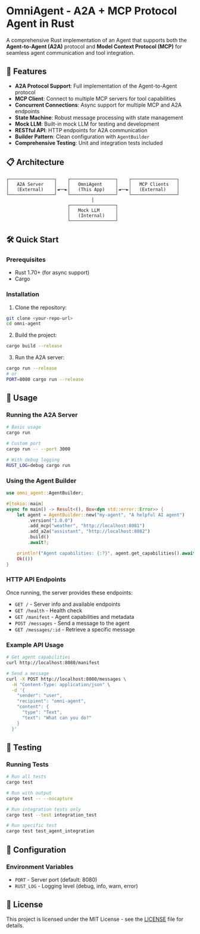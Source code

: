 # OmniAgent - A2A + MCP Protocol Agent in Rust

A comprehensive Rust implementation of an Agent that supports both the **Agent-to-Agent (A2A)** protocol and **Model Context Protocol (MCP)** for seamless agent communication and tool integration.

## 🚀 Features

- **A2A Protocol Support**: Full implementation of the Agent-to-Agent protocol
- **MCP Client**: Connect to multiple MCP servers for tool capabilities
- **Concurrent Connections**: Async support for multiple MCP and A2A endpoints
- **State Machine**: Robust message processing with state management
- **Mock LLM**: Built-in mock LLM for testing and development
- **RESTful API**: HTTP endpoints for A2A communication
- **Builder Pattern**: Clean configuration with `AgentBuilder`
- **Comprehensive Testing**: Unit and integration tests included

## 📋 Architecture

```
┌─────────────────┐    ┌─────────────────┐    ┌─────────────────┐
│   A2A Server    │    │   OmniAgent     │    │   MCP Clients   │
│   (External)    │◄──►│   (This App)    │◄──►│   (External)    │
└─────────────────┘    └─────────────────┘    └─────────────────┘
                                │
                       ┌─────────────────┐
                       │   Mock LLM      │
                       │   (Internal)    │
                       └─────────────────┘
```

## 🛠️ Quick Start

### Prerequisites

- Rust 1.70+ (for async support)
- Cargo

### Installation

1. Clone the repository:
```bash
git clone <your-repo-url>
cd omni-agent
```

2. Build the project:
```bash
cargo build --release
```

3. Run the A2A server:
```bash
cargo run --release
# or
PORT=8080 cargo run --release
```

## 📖 Usage

### Running the A2A Server

```bash
# Basic usage
cargo run

# Custom port
cargo run -- --port 3000

# With debug logging
RUST_LOG=debug cargo run
```

### Using the Agent Builder

```rust
use omni_agent::AgentBuilder;

#[tokio::main]
async fn main() -> Result<(), Box<dyn std::error::Error>> {
    let agent = AgentBuilder::new("my-agent", "A helpful AI agent")
        .version("1.0.0")
        .add_mcp("weather", "http://localhost:8081")
        .add_a2a("assistant", "http://localhost:8082")
        .build()
        .await?;

    println!("Agent capabilities: {:?}", agent.get_capabilities().await);
    Ok(())
}
```

### HTTP API Endpoints

Once running, the server provides these endpoints:

- `GET /` - Server info and available endpoints
- `GET /health` - Health check
- `GET /manifest` - Agent capabilities and metadata
- `POST /messages` - Send a message to the agent
- `GET /messages/:id` - Retrieve a specific message

### Example API Usage

```bash
# Get agent capabilities
curl http://localhost:8080/manifest

# Send a message
curl -X POST http://localhost:8080/messages \
  -H "Content-Type: application/json" \
  -d '{
    "sender": "user",
    "recipient": "omni-agent",
    "content": {
      "type": "Text",
      "text": "What can you do?"
    }
  }'
```

## 🧪 Testing

### Running Tests

```bash
# Run all tests
cargo test

# Run with output
cargo test -- --nocapture

# Run integration tests only
cargo test --test integration_test

# Run specific test
cargo test test_agent_integration
```

## 🔧 Configuration

### Environment Variables

- `PORT` - Server port (default: 8080)
- `RUST_LOG` - Logging level (debug, info, warn, error)

## 📄 License

This project is licensed under the MIT License - see the [LICENSE](LICENSE) file for details.